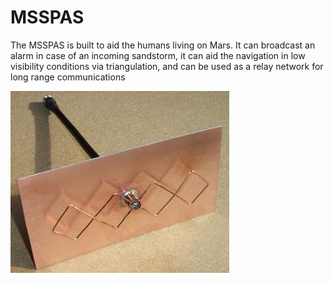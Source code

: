 # MSSPAS
The MSSPAS is built to aid the humans living on Mars. It can broadcast an alarm in case of an incoming sandstorm, it can aid the navigation in low visibility conditions via triangulation, and can be used as a relay network for long range communications

![IMAGE](https://github.com/anonymus00/MSSPAS/blob/master/Images/Antenna.jpg)
